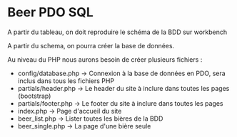 
# Beer PDO SQL

A partir du tableau, on doit reproduire le schéma de la BDD sur workbench

A partir du schema, on pourra créer la base de données.

Au niveau du PHP nous aurons besoin de créer plusieurs fichiers :
- config/database.php -> Connexion à la base de données en PDO, sera inclus dans tous les fichiers PHP
- partials/header.php -> Le header du site à inclure dans toutes les pages (bootstrap)
- partials/footer.php -> Le footer du site à inclure dans toutes les pages
- index.php -> Page d'accueil du site
- beer_list.php -> Lister toutes les bières de la BDD
- beer_single.php -> La page d'une bière seule
